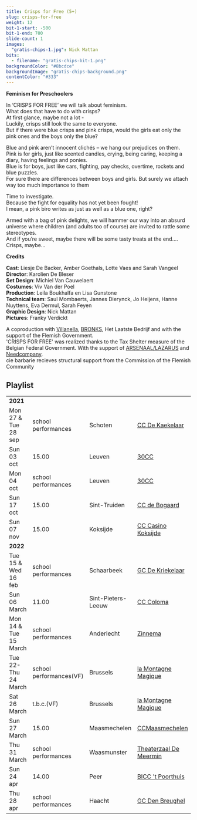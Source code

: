 ```yaml
---
title: Crisps for Free (5+)
slug: crisps-for-free
weight: 12
bit-1-start: -500
bit-1-end: 700
slide-count: 1
images:
  "gratis-chips-1.jpg": Nick Mattan
bits:
  - filename: "gratis-chips-bit-1.png"
backgroundColor: "#8bcdce"
backgroundImage: "gratis-chips-background.png"
contentColor: "#333"
---
```


<style>
  @media (min-width: 666px) {
    #background-bit-1 {
      width: 600px;
      height: 1340px;
      position: absolute;
      right: 0;
      top: 0;
      background: url({{ .Site.BaseURL }}/img/gratis-chips-bit-1.png) no-repeat bottom right;
    }
  }
</style>

**Feminism for Preschoolers**

In ‘CRISPS FOR FREE’ we will talk about feminism.<br>
What does that have to do with crisps?<br>
At first glance, maybe not a lot -<br>
Luckily, crisps still look the same to everyone.<br>
But if there were blue crisps and pink crisps, would the girls eat only the pink ones and the boys only the blue?

Blue and pink aren’t innocent clichés – we hang our prejudices on them.<br>
Pink is for girls, just like scented candles, crying, being caring, keeping a diary, having feelings and ponies.<br>
Blue is for boys, just like cars, fighting, pay checks, overtime, rockets and blue puzzles.<br>
For sure there are differences between boys and girls. But surely we attach way too much importance to them<br>

Time to investigate.<br>
Because the fight for equality has not yet been fought!<br>
I mean, a pink biro writes as just as well as a blue one, right?<br>

Armed with a bag of pink delights, we will hammer our way into an absurd universe where children (and adults too of course) are invited to rattle some stereotypes.<br>
And if you’re sweet, maybe there will be some tasty treats at the end…. Crisps, maybe…<br>

**Credits**

**Cast**: Liesje De Backer, Amber Goethals, Lotte Vaes and Sarah Vangeel<br>
**Director**: Karolien De Bleser<br>
**Set Design**: Michiel Van Cauwelaert<br>
**Costumes**: Viv Van der Poel<br>
**Production**: Leila Boukhalfa en Lisa Gunstone<br>
**Technical team**: Saul Mombaerts, Jannes Dierynck, Jo Heijens, Hanne Nuyttens, Eva Dermul, Sarah Feyen<br>
**Graphic Design**: Nick Mattan<br>
**Pictures**: Franky Verdickt<br>

A coproduction with <a href="http://www.villanella.be/">Villanella</a>, <a href="https://www.bronks.be/nl/">BRONKS</a>, Het Laatste Bedrijf and with the support of the Flemish Government.<br>
'CRISPS FOR FREE' was realized thanks to the Tax Shelter measure of the Belgian Federal Government.
With the support of <a href="https://www.arsenaallazarus.be/">ARSENAAL/LAZARUS</a> and <a href="https://www.needcompany.org/">Needcompany</a>.<br>
cie barbarie recieves structural support from the Commission of the Flemish Community

## Playlist

<div class="table-responsive">
<table class="Playlist">

<tr><td colspan="5"><strong>2021</strong></td></tr>
<tr><td>Mon 27 & Tue 28 sep</td><td>school performances</td><td>Schoten</td><td><a href="https://www.ccschoten.be/">CC De Kaekelaar</a></td></tr>
<tr><td>Sun 03 oct</td><td>15.00</td><td>Leuven</td><td><a href="https://www.30CC.be/">30CC</a></td></tr>
<tr><td>Mon 04 oct</td><td>school performances</td><td>Leuven</td><td><a href="https://www.30CC.be/">30CC</a></td></tr>
<tr><td>Sun 17 oct</td><td>15.00</td><td>Sint-Truiden</td><td><a href="https://www.debogaard.be/">CC de Bogaard</a></td></tr>
<tr><td>Sun 07 nov</td><td>15.00</td><td>Koksijde</td><td><a href="https://www.casinokoksijde.be/">CC Casino Koksijde</a></td></tr>
<tr><td colspan="5"><strong>2022</strong></td></tr>
<tr><td>Tue 15 & Wed 16 feb</td><td>school performances</td><td>Schaarbeek</td><td><a href="https://www.schoolpodiumnoord.be/">GC De Kriekelaar</a></td></tr>
<tr><td>Sun 06 March</td><td>11.00</td><td>Sint-Pieters-Leeuw</td><td><a href="https://www.colomaspl.be/">CC Coloma</a></td></tr> 
<tr><td>Mon 14 & Tue 15 March</td><td>school performances</td><td>Anderlecht</td><td><a href="https://www.derinck.be/">Zinnema</a></td></tr>
<tr><td>Tue 22-Thu 24 March</td><td>school performances(VF)</td><td>Brussels</td><td><a href="https://www.lamontagnemagique.be/">la Montagne Magique</a></td></tr>
<tr><td>Sat 26 March</td><td>t.b.c.(VF)</td><td>Brussels</td><td><a href="https://www.lamontagnemagique.be/">la Montagne Magique</a></td></tr>
<tr><td>Sun 27 March</td><td>15.00</td><td>Maasmechelen</td><td><a href="https://www.ccmaasmechelen.be/">CCMaasmechelen</a></td></tr>  
<tr><td>Thu 31 March</td><td>school performances</td><td>Waasmunster</td><td><a href="https://www.waasmunster.be/">Theaterzaal De Meermin</a></td></tr>
<tr><td>Sun 24 apr</td><td>14.00</td><td>Peer</td><td><a href="https://www.biccpeer.be/">BICC 't Poorthuis</a></td></tr>
<tr><td>Thu 28 apr</td><td>school performances</td><td>Haacht</td><td><a href="https://www.haacht.be/">GC Den Breughel</a></td></tr>  

</table>
</div>
